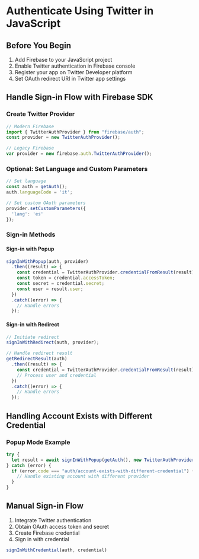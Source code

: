 # Authenticate Using Twitter in JavaScript

## Before You Begin

1. Add Firebase to your JavaScript project
2. Enable Twitter authentication in Firebase console
3. Register your app on Twitter Developer platform
4. Set OAuth redirect URI in Twitter app settings

## Handle Sign-in Flow with Firebase SDK

### Create Twitter Provider

```javascript
// Modern Firebase
import { TwitterAuthProvider } from "firebase/auth";
const provider = new TwitterAuthProvider();

// Legacy Firebase
var provider = new firebase.auth.TwitterAuthProvider();
```

### Optional: Set Language and Custom Parameters

```javascript
// Set language
const auth = getAuth();
auth.languageCode = 'it';

// Set custom OAuth parameters
provider.setCustomParameters({
  'lang': 'es'
});
```

### Sign-in Methods

#### Sign-in with Popup

```javascript
signInWithPopup(auth, provider)
  .then((result) => {
    const credential = TwitterAuthProvider.credentialFromResult(result);
    const token = credential.accessToken;
    const secret = credential.secret;
    const user = result.user;
  })
  .catch((error) => {
    // Handle errors
  });
```

#### Sign-in with Redirect

```javascript
// Initiate redirect
signInWithRedirect(auth, provider);

// Handle redirect result
getRedirectResult(auth)
  .then((result) => {
    const credential = TwitterAuthProvider.credentialFromResult(result);
    // Process user and credential
  })
  .catch((error) => {
    // Handle errors
  });
```

## Handling Account Exists with Different Credential

### Popup Mode Example

```javascript
try {
  let result = await signInWithPopup(getAuth(), new TwitterAuthProvider());
} catch (error) {
  if (error.code === "auth/account-exists-with-different-credential") {
    // Handle existing account with different provider
  }
}
```

## Manual Sign-in Flow

1. Integrate Twitter authentication
2. Obtain OAuth access token and secret
3. Create Firebase credential
4. Sign in with credential

```javascript
signInWithCredential(auth, credential)
```